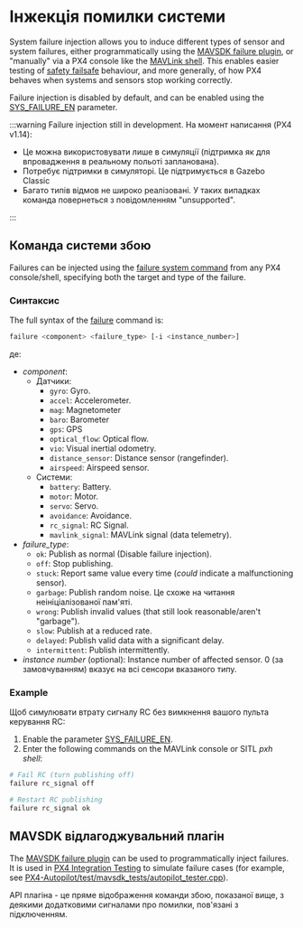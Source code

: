 # Інжекція помилки системи

System failure injection allows you to induce different types of sensor and system failures, either programmatically using the [MAVSDK failure plugin](https://mavsdk.mavlink.io/main/en/cpp/api_reference/classmavsdk_1_1_failure.html), or "manually" via a PX4 console like the [MAVLink shell](../debug/mavlink_shell.md#mavlink-shell).
This enables easier testing of [safety failsafe](../config/safety.md) behaviour, and more generally, of how PX4 behaves when systems and sensors stop working correctly.

Failure injection is disabled by default, and can be enabled using the [SYS_FAILURE_EN](../advanced_config/parameter_reference.md#SYS_FAILURE_EN) parameter.

:::warning
Failure injection still in development.
На момент написання (PX4 v1.14):

- Це можна використовувати лише в симуляції (підтримка як для впровадження в реальному польоті запланована).
- Потребує підтримки в симуляторі.
  Це підтримується в Gazebo Classic
- Багато типів відмов не широко реалізовані.
  У таких випадках команда повернеться з повідомленням "unsupported".

:::

## Команда системи збою

Failures can be injected using the [failure system command](../modules/modules_command.md#failure) from any PX4 console/shell, specifying both the target and type of the failure.

### Синтаксис

The full syntax of the [failure](../modules/modules_command.md#failure) command is:

```sh
failure <component> <failure_type> [-i <instance_number>]
```

де:

- _component_:
  - Датчики:
    - `gyro`: Gyro.
    - `accel`: Accelerometer.
    - `mag`: Magnetometer
    - `baro`: Barometer
    - `gps`: GPS
    - `optical_flow`: Optical flow.
    - `vio`: Visual inertial odometry.
    - `distance_sensor`: Distance sensor (rangefinder).
    - `airspeed`: Airspeed sensor.
  - Системи:
    - `battery`: Battery.
    - `motor`: Motor.
    - `servo`: Servo.
    - `avoidance`: Avoidance.
    - `rc_signal`: RC Signal.
    - `mavlink_signal`: MAVLink signal (data telemetry).
- _failure_type_:
  - `ok`: Publish as normal (Disable failure injection).
  - `off`: Stop publishing.
  - `stuck`: Report same value every time (_could_ indicate a malfunctioning sensor).
  - `garbage`: Publish random noise. Це схоже на читання неініціалізованої пам'яті.
  - `wrong`: Publish invalid values (that still look reasonable/aren't "garbage").
  - `slow`: Publish at a reduced rate.
  - `delayed`: Publish valid data with a significant delay.
  - `intermittent`: Publish intermittently.
- _instance number_ (optional): Instance number of affected sensor.
  0 (за замовчуванням) вказує на всі сенсори вказаного типу.

### Example

Щоб симулювати втрату сигналу RC без вимкнення вашого пульта керування RC:

1. Enable the parameter [SYS_FAILURE_EN](../advanced_config/parameter_reference.md#SYS_FAILURE_EN).
2. Enter the following commands on the MAVLink console or SITL _pxh shell_:

  ```sh
  # Fail RC (turn publishing off)
  failure rc_signal off

  # Restart RC publishing
  failure rc_signal ok
  ```

## MAVSDK відлагоджувальний плагін

The [MAVSDK failure plugin](https://mavsdk.mavlink.io/main/en/cpp/api_reference/classmavsdk_1_1_failure.html) can be used to programmatically inject failures.
It is used in [PX4 Integration Testing](../test_and_ci/integration_testing_mavsdk.md) to simulate failure cases (for example, see [PX4-Autopilot/test/mavsdk_tests/autopilot_tester.cpp](https://github.com/PX4/PX4-Autopilot/blob/main/test/mavsdk_tests/autopilot_tester.cpp)).

API плагіна - це пряме відображення команди збою, показаної вище, з деякими додатковими сигналами про помилки, пов'язані з підключенням.
